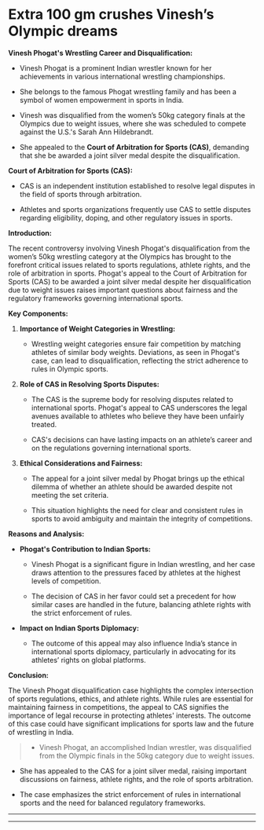 # Extra 100 gm crushes Vinesh’s Olympic dreams

**Vinesh Phogat's Wrestling Career and Disqualification:**
- Vinesh Phogat is a prominent Indian wrestler known for her achievements in various international wrestling championships.
- She belongs to the famous Phogat wrestling family and has been a symbol of women empowerment in sports in India.
- Vinesh was disqualified from the women’s 50kg category finals at the Olympics due to weight issues, where she was scheduled to compete against the U.S.'s Sarah Ann Hildebrandt.
- She appealed to the **Court of Arbitration for Sports (CAS)**, demanding that she be awarded a joint silver medal despite the disqualification.

**Court of Arbitration for Sports (CAS):**
- CAS is an independent institution established to resolve legal disputes in the field of sports through arbitration.
- Athletes and sports organizations frequently use CAS to settle disputes regarding eligibility, doping, and other regulatory issues in sports.

**Introduction:**
The recent controversy involving Vinesh Phogat's disqualification from the women’s 50kg wrestling category at the Olympics has brought to the forefront critical issues related to sports regulations, athlete rights, and the role of arbitration in sports. Phogat's appeal to the Court of Arbitration for Sports (CAS) to be awarded a joint silver medal despite her disqualification due to weight issues raises important questions about fairness and the regulatory frameworks governing international sports.

**Key Components:**
1. **Importance of Weight Categories in Wrestling:**
   - Wrestling weight categories ensure fair competition by matching athletes of similar body weights. Deviations, as seen in Phogat's case, can lead to disqualification, reflecting the strict adherence to rules in Olympic sports.

2. **Role of CAS in Resolving Sports Disputes:**
   - The CAS is the supreme body for resolving disputes related to international sports. Phogat's appeal to CAS underscores the legal avenues available to athletes who believe they have been unfairly treated.
   - CAS's decisions can have lasting impacts on an athlete’s career and on the regulations governing international sports.

3. **Ethical Considerations and Fairness:**
   - The appeal for a joint silver medal by Phogat brings up the ethical dilemma of whether an athlete should be awarded despite not meeting the set criteria.
   - This situation highlights the need for clear and consistent rules in sports to avoid ambiguity and maintain the integrity of competitions.

**Reasons and Analysis:**
- **Phogat's Contribution to Indian Sports:**
   - Vinesh Phogat is a significant figure in Indian wrestling, and her case draws attention to the pressures faced by athletes at the highest levels of competition.
   - The decision of CAS in her favor could set a precedent for how similar cases are handled in the future, balancing athlete rights with the strict enforcement of rules.

- **Impact on Indian Sports Diplomacy:**
   - The outcome of this appeal may also influence India’s stance in international sports diplomacy, particularly in advocating for its athletes’ rights on global platforms.

**Conclusion:**
The Vinesh Phogat disqualification case highlights the complex intersection of sports regulations, ethics, and athlete rights. While rules are essential for maintaining fairness in competitions, the appeal to CAS signifies the importance of legal recourse in protecting athletes' interests. The outcome of this case could have significant implications for sports law and the future of wrestling in India.

> - Vinesh Phogat, an accomplished Indian wrestler, was disqualified from the Olympic finals in the 50kg category due to weight issues.
- She has appealed to the CAS for a joint silver medal, raising important discussions on fairness, athlete rights, and the role of sports arbitration.
- The case emphasizes the strict enforcement of rules in international sports and the need for balanced regulatory frameworks.

---
---
